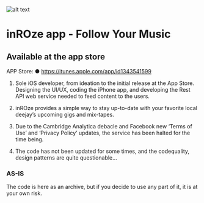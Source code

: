 ![alt text](https://www.inroze.com/images/inROze_FBBanner.jpg)

# inROze app - Follow Your Music
## Available at the app store

APP Store:
● https://itunes.apple.com/app/id1343541599


1. Sole iOS developer, from ideation to the initial release at the App Store. Designing the UI/UX, coding the iPhone app, and developing the Rest API web service needed to feed content to the users.

2. inROze provides a simple way to stay up-to-date with your favorite local deejay’s upcoming gigs and mix-tapes.

3. Due to the Cambridge Analytica debacle and Facebook new ‘Terms of Use’ and ‘Privacy Policy’ updates, the service has been halted for the time being.

4. The code has not been updated for  some times, and the codequality, design patterns are quite questionable... 


### AS-IS
The code is here as an archive, but if you decide to use any part of it, it is at your own risk. 

